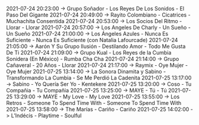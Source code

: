 2021-07-24 20:23:00 -> Grupo Soñador - Los Reyes De Los Sonidos - El Paso Del Gigante
2021-07-24 20:49:00 -> Rayito Colombiano - Cicatrices - Muchachita Consentida
2021-07-24 20:53:00 -> Los Socios Del Ritmo - Llorar - Llorar
2021-07-24 20:57:00 -> Los Angeles De Charly - Un Sueño - Un Sueño
2021-07-24 21:00:00 -> Los Ángeles Azules - Nunca Es Suficiente - Nunca Es Suficiente (con Natalia Lafourcade)
2021-07-24 21:05:00 -> Aarón Y Su Grupo Ilusión - Destilando Amor - Todo Me Gusta De Ti
2021-07-24 21:09:00 -> Grupo Kual - Los Reyes de la Cumbia Sonidera (En México) - Rumba Cha Cha
2021-07-24 21:14:00 -> Grupo Cañaveral - 20 Años - Llorar
2021-07-24 21:17:00 -> Raymix - Oye Mujer - Oye Mujer
2021-07-25 13:14:00 -> La Sonora Dinamita y Sabino - Transformando La Cumbia - Se Me Perdió La Cadenita
2021-07-25 13:17:00 -> Sabino - Yo Quería Ser Yo - Kentekere
2021-07-25 13:20:00 -> Coso - Tu Compañia - Tu Compañia
2021-07-25 13:25:00 -> MAYE - Tú - Tú
2021-07-25 13:29:00 -> MAYE - My Love - My Love
2021-07-25 13:55:00 -> Los Retros - Someone To Spend Time With - Someone To Spend Time With
2021-07-25 13:58:00 -> The Marías - Cariño - Cariño
2021-07-25 14:02:00 -> L’Indécis - Playtime - Soulful
